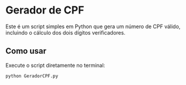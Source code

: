 # Gerador de CPF

Este é um script simples em Python que gera um número de CPF válido, incluindo o cálculo dos dois dígitos verificadores.

## Como usar

Execute o script diretamente no terminal:

```bash
python GeradorCPF.py